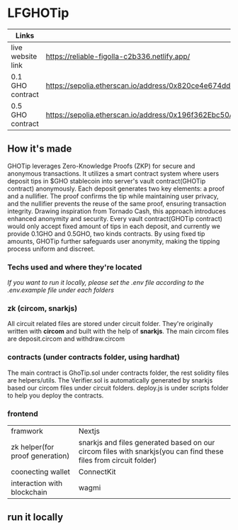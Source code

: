 # LFGHOTip

|Links||
|--|--|
|live website link|https://reliable-figolla-c2b336.netlify.app/|
|0.1 GHO contract|https://sepolia.etherscan.io/address/0x820ce4e674ddc611ee2827f21faa6c9df6bb490b|
|0.5 GHO contract|https://sepolia.etherscan.io/address/0x196f362Ebc50A4e166BD8cBB88De3BE3d1851d76|

## How it's made
GHOTip leverages Zero-Knowledge Proofs (ZKP) for secure and anonymous transactions. It utilizes a smart contract system where users deposit tips in $GHO stablecoin into server's vault contract(GHOTip contract) anonymously. Each deposit generates two key elements: a proof and a nullifier. The proof confirms the tip while maintaining user privacy, and the nullifier prevents the reuse of the same proof, ensuring transaction integrity. Drawing inspiration from Tornado Cash, this approach introduces enhanced anonymity and security. Every vault contract(GHOTip contract) would only accept fixed amount of tips in each deposit, and currently we provide 0.1GHO and 0.5GHO, two kinds contracts. By using fixed tip amounts, GHOTip further safeguards user anonymity, making the tipping process uniform and discreet.

### Techs used and where they're located
*If you want to run it locally, please set the .env file according to the .env.example file under each folders*

### zk (circom, snarkjs)
All circuit related files are stored under circuit folder. 
They're originally written with **circom** and built with the help of **snarkjs**.
The main circom files are deposit.circom and withdraw.circom 

### contracts (under contracts folder, using hardhat)
The main contract is GhoTip.sol under contracts folder, the rest solidity files are helpers/utils. 
The Verifier.sol is automatically generated by snarkjs based our circom files under circuit folders.
deploy.js is under scripts folder to help you deploy the contracts.

### frontend
|||
|--|--|
|framwork|Nextjs|
|zk helper(for proof generation)|snarkjs and files generated based on our circom files with snarkjs(you can find these files from circuit folder)|
|coonecting wallet|ConnectKit|
|interaction with blockchain| wagmi|

## run it locally

